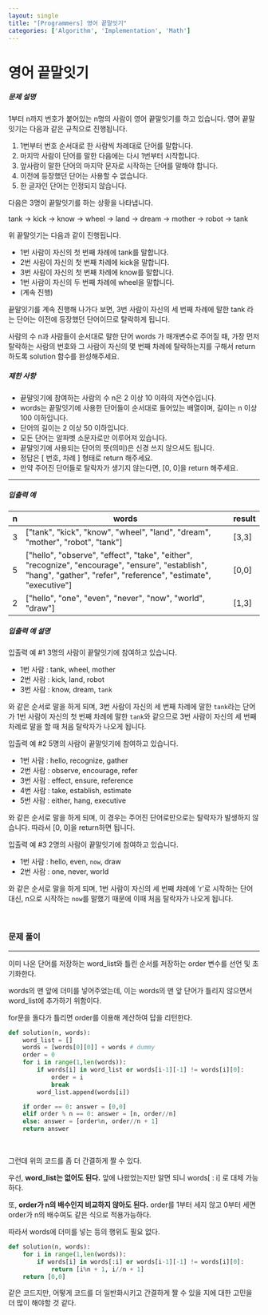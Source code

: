 ```yaml
---
layout: single
title: "[Programmers] 영어 끝말잇기"
categories: ['Algorithm', 'Implementation', 'Math']
---
```


# 영어 끝말잇기

##### 문제 설명

1부터 n까지 번호가 붙어있는 n명의 사람이 영어 끝말잇기를 하고 있습니다. 영어 끝말잇기는 다음과 같은 규칙으로 진행됩니다.

1. 1번부터 번호 순서대로 한 사람씩 차례대로 단어를 말합니다.
2. 마지막 사람이 단어를 말한 다음에는 다시 1번부터 시작합니다.
3. 앞사람이 말한 단어의 마지막 문자로 시작하는 단어를 말해야 합니다.
4. 이전에 등장했던 단어는 사용할 수 없습니다.
5. 한 글자인 단어는 인정되지 않습니다.

다음은 3명이 끝말잇기를 하는 상황을 나타냅니다.

tank → kick → know → wheel → land → dream → mother → robot → tank

위 끝말잇기는 다음과 같이 진행됩니다.

* 1번 사람이 자신의 첫 번째 차례에 tank를 말합니다.
* 2번 사람이 자신의 첫 번째 차례에 kick을 말합니다.
* 3번 사람이 자신의 첫 번째 차례에 know를 말합니다.
* 1번 사람이 자신의 두 번째 차례에 wheel을 말합니다.
* (계속 진행)

끝말잇기를 계속 진행해 나가다 보면, 3번 사람이 자신의 세 번째 차례에 말한 tank 라는 단어는 이전에 등장했던 단어이므로 탈락하게 됩니다.

사람의 수 n과 사람들이 순서대로 말한 단어 words 가 매개변수로 주어질 때, 가장 먼저 탈락하는 사람의 번호와 그 사람이 자신의 몇 번째 차례에 탈락하는지를 구해서 return 하도록 solution 함수를 완성해주세요.

##### 제한 사항

* 끝말잇기에 참여하는 사람의 수 n은 2 이상 10 이하의 자연수입니다.
* words는 끝말잇기에 사용한 단어들이 순서대로 들어있는 배열이며, 길이는 n 이상 100 이하입니다.
* 단어의 길이는 2 이상 50 이하입니다.
* 모든 단어는 알파벳 소문자로만 이루어져 있습니다.
* 끝말잇기에 사용되는 단어의 뜻(의미)은 신경 쓰지 않으셔도 됩니다.
* 정답은 [ 번호, 차례 ] 형태로 return 해주세요.
* 만약 주어진 단어들로 탈락자가 생기지 않는다면, [0, 0]을 return 해주세요.

------

##### 입출력 예

| n    | words                                                        | result |
| ---- | ------------------------------------------------------------ | ------ |
| 3    | ["tank", "kick", "know", "wheel", "land", "dream", "mother", "robot", "tank"] | [3,3]  |
| 5    | ["hello", "observe", "effect", "take", "either", "recognize", "encourage", "ensure", "establish", "hang", "gather", "refer", "reference", "estimate", "executive"] | [0,0]  |
| 2    | ["hello", "one", "even", "never", "now", "world", "draw"]    | [1,3]  |

##### 입출력 예 설명

입출력 예 #1
3명의 사람이 끝말잇기에 참여하고 있습니다.

* 1번 사람 : tank, wheel, mother
* 2번 사람 : kick, land, robot
* 3번 사람 : know, dream, `tank`

와 같은 순서로 말을 하게 되며, 3번 사람이 자신의 세 번째 차례에 말한 `tank`라는 단어가 1번 사람이 자신의 첫 번째 차례에 말한 `tank`와 같으므로 3번 사람이 자신의 세 번째 차례로 말을 할 때 처음 탈락자가 나오게 됩니다.

입출력 예 #2
5명의 사람이 끝말잇기에 참여하고 있습니다.

* 1번 사람 : hello, recognize, gather
* 2번 사람 : observe, encourage, refer
* 3번 사람 : effect, ensure, reference
* 4번 사람 : take, establish, estimate
* 5번 사람 : either, hang, executive

와 같은 순서로 말을 하게 되며, 이 경우는 주어진 단어로만으로는 탈락자가 발생하지 않습니다. 따라서 [0, 0]을 return하면 됩니다.

입출력 예 #3
2명의 사람이 끝말잇기에 참여하고 있습니다.

* 1번 사람 : hello, even, `now`, draw
* 2번 사람 : one, never, world

와 같은 순서로 말을 하게 되며, 1번 사람이 자신의 세 번째 차례에 'r'로 시작하는 단어 대신, n으로 시작하는 `now`를 말했기 때문에 이때 처음 탈락자가 나오게 됩니다.

<br>



### 문제 풀이

---

이미 나온 단어를 저장하는 word_list와 틀린 순서를 저장하는 order 변수를 선언 및 초기화한다.

words의 맨 앞에 더미를 넣어주었는데, 이는 words의 맨 앞 단어가 틀리지 않으면서 word_list에 추가하기 위함이다. 

for문을 돌다가 틀리면 order를 이용해 계산하여 답을 리턴한다. 

```python
def solution(n, words):
    word_list = []
    words = [words[0][0]] + words # dummy
    order = 0
    for i in range(1,len(words)):
        if words[i] in word_list or words[i-1][-1] != words[i][0]: 
            order = i
            break
        word_list.append(words[i])

    if order == 0: answer = [0,0]
    elif order % n == 0: answer = [n, order//n]
    else: answer = [order%n, order//n + 1]
    return answer
```

<br>

그런데 위의 코드를 좀 더 간결하게 짤 수 있다. 

우선, **word_list는 없어도 된다.** 앞에 나왔었는지만 알면 되니 words[ : i] 로 대체 가능하다. 

또, **order가 n의 배수인지 비교하지 않아도 된다.** order를 1부터 세지 않고 0부터 세면 order가 n의 배수여도 같은 식으로 적용가능하다. 

따라서 words에 더미를 넣는 등의 행위도 필요 없다. 

```python
def solution(n, words):
    for i in range(1,len(words)):
        if words[i] in words[:i] or words[i-1][-1] != words[i][0]: 
            return [i%n + 1, i//n + 1]
    return [0,0]
```

같은 코드지만, 어떻게 코드를 더 일반화시키고 간결하게 짤 수 있을 지에 대한 고민을 더 많이 해야할 것 같다. 

<br>

<br>

<br>

